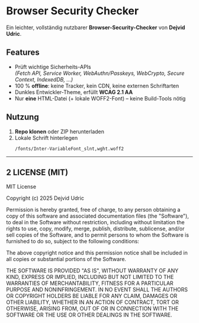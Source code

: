 # Browser Security Checker

Ein leichter, vollständig nutzbarer **Browser-Security-Checker** von **Dejvid Udric**.

## Features

- Prüft wichtige Sicherheits-APIs  
  *(Fetch API, Service Worker, WebAuthn/Passkeys, WebCrypto, Secure Context, IndexedDB, …)*  
- 100 % **offline**: keine Tracker, kein CDN, keine externen Schriftarten  
- Dunkles Entwickler-Theme, erfüllt **WCAG 2.1 AA**  
- Nur **eine** HTML-Datei (+ lokale WOFF2-Font) – keine Build-Tools nötig

## Nutzung

1. **Repo klonen** oder ZIP herunterladen  
2. Lokale Schrift hinterlegen  
   ```text
   /fonts/Inter-VariableFont_slnt,wght.woff2

---

## 2  LICENSE (MIT)

MIT License

Copyright (c) 2025 Dejvid Udric

Permission is hereby granted, free of charge, to any person obtaining a copy
of this software and associated documentation files (the "Software"), to deal
in the Software without restriction, including without limitation the rights
to use, copy, modify, merge, publish, distribute, sublicense, and/or sell
copies of the Software, and to permit persons to whom the Software is
furnished to do so, subject to the following conditions:

The above copyright notice and this permission notice shall be included in
all copies or substantial portions of the Software.

THE SOFTWARE IS PROVIDED "AS IS", WITHOUT WARRANTY OF ANY KIND, EXPRESS OR
IMPLIED, INCLUDING BUT NOT LIMITED TO THE WARRANTIES OF MERCHANTABILITY,
FITNESS FOR A PARTICULAR PURPOSE AND NONINFRINGEMENT. IN NO EVENT SHALL THE
AUTHORS OR COPYRIGHT HOLDERS BE LIABLE FOR ANY CLAIM, DAMAGES OR OTHER
LIABILITY, WHETHER IN AN ACTION OF CONTRACT, TORT OR OTHERWISE, ARISING FROM,
OUT OF OR IN CONNECTION WITH THE SOFTWARE OR THE USE OR OTHER DEALINGS IN
THE SOFTWARE.
